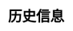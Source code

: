 ---
title: 历史信息
layout: toto_5/history
description: 玩幸运游戏多多5的时候，在这里查看历史中奖信息.
js: ["js/game/toto_5/parameter.js", "js/game/toto_3/share.js", "js/game/toto_3/history.js"]
css: ["css/game/toto_3/toto_3.css"]
---